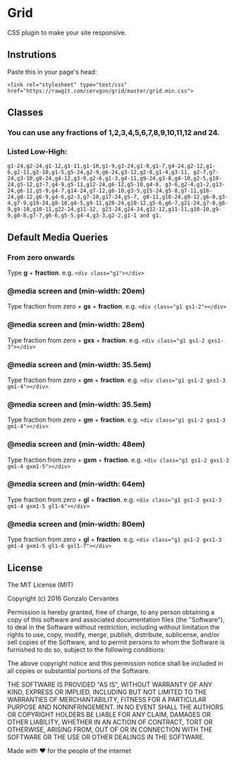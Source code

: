 # Grid

CSS plugin to make your site responsive.


## Instrutions

Paste this in your page's head:

`<link rel="stylesheet" type="text/css" href="https://rawgit.com/cervgon/grid/master/grid.min.css">`


## Classes

### You can use any fractions of 1,2,3,4,5,6,7,8,9,10,11,12 and 24.
### Listed Low-High:
`g1-24,g2-24,g1-12,g1-11,g1-10,g1-9,g3-24,g1-8,g1-7,g4-24,g2-12,g1-6,g2-11,g2-10,g1-5,g5-24,g2-9,g6-24,g3-12,g2-8,g1-4,g3-11,
g2-7,g7-24,g3-10,g8-24,g4-12,g3-9,g2-6,g1-3,g4-11,g9-24,g3-8,g4-10,g2-5,g10-24,g5-12,g3-7,g4-9,g5-11,g12-24,g6-12,g5-10,g4-8,
g3-6,g2-4,g1-2,g13-24,g6-11,g5-9,g4-7,g14-24,g7-12,g6-10,g3-5,g15-24,g5-8,g7-11,g16-24,g8-12,g6-9,g4-6,g2-3,g7-10,g17-24,g5-7,
g8-11,g18-24,g9-12,g6-8,g3-4,g7-9,g19-24,g8-10,g4-5,g9-11,g20-24,g10-12,g5-6,g6-7,g21-24,g7-8,g8-9,g9-10,g10-11,g22-24,g11-12,
g23-24,g24-24,g12-12,g11-11,g10-10,g9-9,g8-8,g7-7,g6-6,g5-5,g4-4,g3-3,g2-2,g1-1 and g1.`


## Default Media Queries

### From zero onwards
Type **g** + **fraction**.
e.g. `<div class="g1"></div>`

### @media screen and (min-width: 20em)
Type fraction from zero + **gs** + **fraction**.
e.g. `<div class="g1 gs1-2"></div>`

### @media screen and (min-width: 28em)
Type fraction from zero + **gxs** + **fraction**.
e.g. `<div class="g1 gs1-2 gxs1-3"></div>`

### @media screen and (min-width: 35.5em)
Type fraction from zero + **gm** + **fraction**.
e.g. `<div class="g1 gs1-2 gxs1-3 gm1-4"></div>`

### @media screen and (min-width: 35.5em)
Type fraction from zero + **gm** + **fraction**.
e.g. `<div class="g1 gs1-2 gxs1-3 gm1-4"></div>`

### @media screen and (min-width: 48em)
Type fraction from zero + **gxm** + **fraction**.
e.g. `<div class="g1 gs1-2 gxs1-3 gm1-4 gxm1-5"></div>`

### @media screen and (min-width: 64em)
Type fraction from zero + **gl** + **fraction**.
e.g. `<div class="g1 gs1-2 gxs1-3 gm1-4 gxm1-5 gl1-6"></div>`

### @media screen and (min-width: 80em)
Type fraction from zero + **gl** + **fraction**.
e.g. `<div class="g1 gs1-2 gxs1-3 gm1-4 gxm1-5 gl1-6 gxl1-7"></div>`


## License

The MIT License (MIT)

Copyright (c) 2016 Gonzalo Cervantes

Permission is hereby granted, free of charge, to any person obtaining a copy
of this software and associated documentation files (the "Software"), to deal
in the Software without restriction, including without limitation the rights
to use, copy, modify, merge, publish, distribute, sublicense, and/or sell
copies of the Software, and to permit persons to whom the Software is
furnished to do so, subject to the following conditions:

The above copyright notice and this permission notice shall be included in all
copies or substantial portions of the Software.

THE SOFTWARE IS PROVIDED "AS IS", WITHOUT WARRANTY OF ANY KIND, EXPRESS OR
IMPLIED, INCLUDING BUT NOT LIMITED TO THE WARRANTIES OF MERCHANTABILITY,
FITNESS FOR A PARTICULAR PURPOSE AND NONINFRINGEMENT. IN NO EVENT SHALL THE
AUTHORS OR COPYRIGHT HOLDERS BE LIABLE FOR ANY CLAIM, DAMAGES OR OTHER
LIABILITY, WHETHER IN AN ACTION OF CONTRACT, TORT OR OTHERWISE, ARISING FROM,
OUT OF OR IN CONNECTION WITH THE SOFTWARE OR THE USE OR OTHER DEALINGS IN THE
SOFTWARE.

Made with ♥ for the people of the internet
